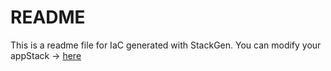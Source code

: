 # README
This is a readme file for IaC generated with StackGen.
You can modify your appStack -> [here](http://main.dev.stackgen.com/appstacks/dfedf47b-9478-4aab-a240-5dba3cbc2497)
